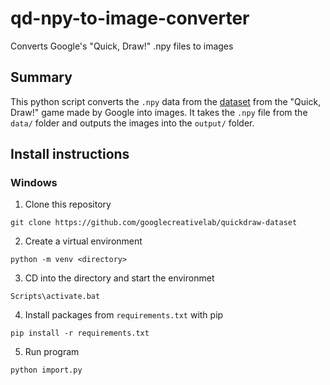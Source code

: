 # qd-npy-to-image-converter
Converts Google's "Quick, Draw!" .npy files to images

## Summary
This python script converts the `.npy` data from the [dataset](https://github.com/googlecreativelab/quickdraw-dataset) from the "Quick, Draw!" game made by Google into images. It takes the `.npy` file from the `data/` folder and outputs the images into the `output/` folder.

## Install instructions
### Windows
1. Clone this repository  
  ```
  git clone https://github.com/googlecreativelab/quickdraw-dataset
  ```
2. Create a virtual environment  
  ```
  python -m venv <directory>
  ```
3. CD into the directory and start the environmet
  ```
  Scripts\activate.bat
  ```
4. Install packages from `requirements.txt` with pip
  ```
  pip install -r requirements.txt
  ```
5. Run program
  ```
  python import.py
  ```
